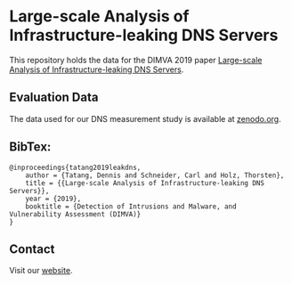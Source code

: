 # Large-scale Analysis of Infrastructure-leaking DNS Servers

This repository holds the data for the DIMVA 2019 paper [Large-scale Analysis of Infrastructure-leaking DNS Servers](https://www.syssec.ruhr-uni-bochum.de/research/publications/infra-leaking-dns-servers/).

## Evaluation Data

The data used for our DNS measurement study is available at [zenodo.org](https://zenodo.org/record/2649094).

## BibTex:
```
@inproceedings{tatang2019leakdns,
    author = {Tatang, Dennis and Schneider, Carl and Holz, Thorsten},
    title = {{Large-scale Analysis of Infrastructure-leaking DNS Servers}},
    year = {2019},
    booktitle = {Detection of Intrusions and Malware, and Vulnerability Assessment (DIMVA)} 
}
```

## Contact

Visit our [website](https://www.syssec.rub.de).
